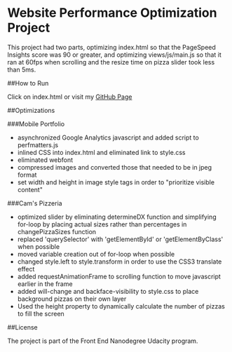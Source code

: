 # Website Performance Optimization Project

This project had two parts, optimizing index.html so that the PageSpeed Insights score was 90 or greater, and optimizing views/js/main.js so that it ran at 60fps when scrolling and the resize time on pizza slider took less than 5ms.

##How to Run

Click on index.html or visit my [GitHub Page](https://alyebea.github.io/frontend-nanodegree-mobile-portfolio/)

##Optimizations

###Mobile Portfolio

* asynchronized Google Analytics javascript and added script to perfmatters.js
* inlined CSS into index.html and eliminated link to style.css
* eliminated webfont
* compressed images and converted those that needed to be in jpeg format
* set width and height in image style tags in order to "prioritize visible content"

###Cam's Pizzeria

* optimized slider by eliminating determineDX function and simplifying for-loop by placing actual sizes rather than percentages in changePizzaSizes function
* replaced 'querySelector' with 'getElementById' or 'getElementByClass' when possible
* moved variable creation out of for-loop when possible
* changed style.left to style.transform in order to use the CSS3 translate effect
* added requestAnimationFrame to scrolling function to move javascript earlier in the frame
* added will-change and backface-visibility to style.css to place background pizzas on their own layer
* Used the height property to dynamically calculate the number of pizzas to fill the screen

##License

The project is part of the Front End Nanodegree Udacity program.
